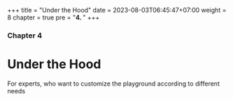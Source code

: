 +++
title = "Under the Hood"
date = 2023-08-03T06:45:47+07:00
weight = 8
chapter = true
pre = "<b>4. </b>"
+++

### Chapter 4

# Under the Hood

For experts, who want to customize the playground according to different needs
